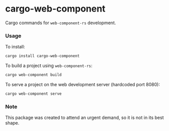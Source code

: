# cargo-web-component
Cargo commands for `web-component-rs` development.

### Usage

To install:
```bash
cargo install cargo-web-component
```

To build a project using `web-component-rs`:
```bash
cargo web-component build
```

To serve a project on the web development server (hardcoded port 8080):
```bash
cargo web-component serve
```

### Note

This package was created to attend an urgent demand, so it is not in its best shape.